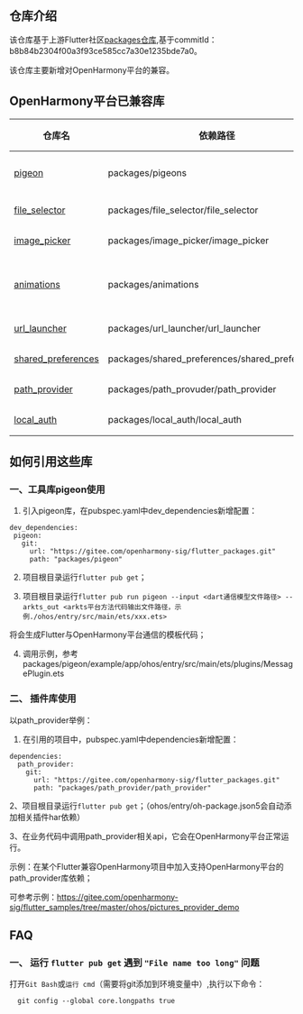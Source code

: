 ## 仓库介绍

该仓库基于上游Flutter社区[packages仓库](https://github.com/flutter/packages/),基于commitId：b8b84b2304f00a3f93ce585cc7a30e1235bde7a0。

该仓库主要新增对OpenHarmony平台的兼容。

## OpenHarmony平台已兼容库

| 仓库名 | 依赖路径 | 类型 |
| ----- | --------------------------------------------- | ----- |
| [pigeon](https://gitee.com/openharmony-sig/flutter_packages/tree/master/packages/pigeon) | packages/pigeons | 工具库 |
| [file_selector](https://gitee.com/openharmony-sig/flutter_packages/tree/master/packages/file_selector) | packages/file_selector/file_selector | 插件 |
| [image_picker](https://gitee.com/openharmony-sig/flutter_packages/tree/master/packages/image_picker) | packages/image_picker/image_picker | 插件 |
| [animations](https://gitee.com/openharmony-sig/flutter_packages/tree/master/packages/animations) | packages/animations | 新增示例 |
| [url_launcher](https://gitee.com/openharmony-sig/flutter_packages/tree/master/packages/url_launcher) | packages/url_launcher/url_launcher | 插件 |
| [shared_preferences](https://gitee.com/openharmony-sig/flutter_packages/tree/master/packages/shared_preferences) | packages/shared_preferences/shared_preferences | 插件 |
| [path_provider](https://gitee.com/openharmony-sig/flutter_packages/tree/master/packages/path_provider) | packages/path_provuder/path_provider | 插件 |
| [local_auth](https://gitee.com/openharmony-sig/flutter_packages/tree/master/packages/local_auth) | packages/local_auth/local_auth | 插件 |
    
## 如何引用这些库

### 一、工具库pigeon使用

1. 引入pigeon库，在pubspec.yaml中dev_dependencies新增配置：
 ```
dev_dependencies:
  pigeon:
    git:
      url: "https://gitee.com/openharmony-sig/flutter_packages.git"
      path: "packages/pigeon"
 ```
2. 项目根目录运行`flutter pub get`；

3. 项目根目录运行`flutter pub run pigeon --input <dart通信模型文件路径> --arkts_out <arkts平台方法代码输出文件路径，示例./ohos/entry/src/main/ets/xxx.ets>`

 将会生成Flutter与OpenHarmony平台通信的模板代码；

4. 调用示例，参考packages/pigeon/example/app/ohos/entry/src/main/ets/plugins/MessagePlugin.ets

### 二、 插件库使用

以path_provider举例：
1. 在引用的项目中，pubspec.yaml中dependencies新增配置：
```
dependencies:
  path_provider:
    git:
      url: "https://gitee.com/openharmony-sig/flutter_packages.git"
      path: "packages/path_provider/path_provider"
```

2、项目根目录运行`flutter pub get`；（ohos/entry/oh-package.json5会自动添加相关插件har依赖）

3、在业务代码中调用path_provider相关api，它会在OpenHarmony平台正常运行。

示例：在某个Flutter兼容OpenHarmony项目中加入支持OpenHarmony平台的path_provider库依赖；

可参考示例：https://gitee.com/openharmony-sig/flutter_samples/tree/master/ohos/pictures_provider_demo

## FAQ

### 一、 运行 `flutter pub get` 遇到 `"File name too long"` 问题

打开`Git Bash`或`运行 cmd`（需要将git添加到环境变量中）,执行以下命令：
``` 
  git config --global core.longpaths true
```